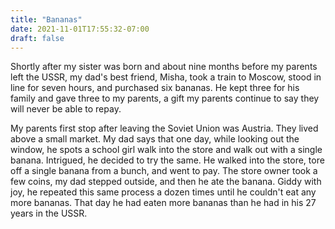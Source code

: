```yaml
---
title: "Bananas"
date: 2021-11-01T17:55:32-07:00
draft: false
---
```


Shortly after my sister was born and about nine months before my parents left
the USSR, my dad's best friend, Misha, took a train
to Moscow, stood in line for seven hours, and purchased six bananas. He kept
three for his family and gave three to my parents, a gift my parents continue
to say they will never be able to repay.

My parents first stop after leaving the Soviet Union was Austria. They lived
above a small market. My dad says that one day, while looking out the window,
he spots a school girl walk into the store and walk out with a single banana.
Intrigued, he decided to try the same. He walked into the store, tore off a
single banana from a bunch, and went to pay. The store owner took a few coins,
my dad stepped outside, and then he ate the banana. Giddy with joy, he repeated
this same process a dozen times until he couldn't eat any more bananas. That day
he had eaten more bananas than he had in his 27 years in the USSR.
